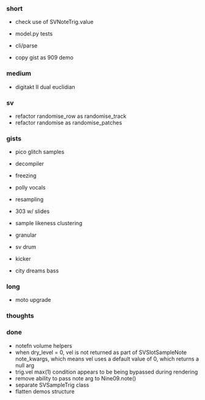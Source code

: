 ### short

- check use of SVNoteTrig.value

- model.py tests
- cli/parse
- copy gist as 909 demo

### medium

- digitakt II dual euclidian

### sv

- refactor randomise_row as randomise_track
- refactor randomise as randomise_patches

### gists 

- pico glitch samples

- decompiler
- freezing
- polly vocals
- resampling
- 303 w/ slides


- sample likeness clustering
- granular
- sv drum
- kicker
- city dreams bass


### long

- moto upgrade

### thoughts

### done

- notefn volume helpers
- when dry_level = 0, vel is not returned as part of SVSlotSampleNote note_kwargs, which means vel uses a default value of 0, which returns a null arg
- trig.vel max(1) condition appears to be being bypassed during rendering
- remove ability to pass note arg to Nine09.note()
- separate SVSampleTrig class
- flatten demos structure

